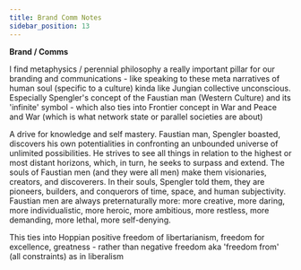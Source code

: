 ```yaml
---
title: Brand Comm Notes
sidebar_position: 13
---
```


**Brand / Comms**

I find metaphysics / perennial philosophy a really important pillar for our branding and communications - like speaking to these meta narratives of human soul (specific to a culture) kinda like Jungian collective unconscious. Especially Spengler's concept of the Faustian man (Western Culture) and its 'infinite' symbol - which also ties into Frontier concept in War and Peace and War (which is what network state or parallel societies are about)

A drive for knowledge and self mastery. Faustian man, Spengler boasted, discovers his own potentialities in confronting an unbounded universe of unlimited possibilities. He strives to see all things in relation to the highest or most distant horizons, which, in turn, he seeks to surpass and extend. The souls of Faustian men (and they were all men) make them visionaries, creators, and discoverers. In their souls, Spengler told them, they are pioneers, builders, and conquerors of time, space, and human subjectivity. Faustian men are always preternaturally more: more creative, more daring, more individualistic, more heroic, more ambitious, more restless, more demanding, more lethal, more self-denying.

This ties into Hoppian positive freedom of libertarianism, freedom for excellence, greatness - rather than negative freedom aka 'freedom from' (all constraints) as in liberalism